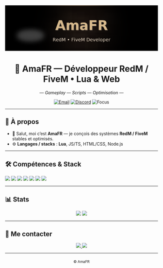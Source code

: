 <!-- Banner -->
<p align="center">
  <img src="https://raw.githubusercontent.com/AmaFR/AmaFR/main/assets/githubB.png" alt="AmaFR Banner" />
</p>

<h1 align="center">🧩 AmaFR — Développeur RedM / FiveM • Lua & Web</h1>

<p align="center">
  <em> — Gameplay — Scripts — Optimisation — </em>
</p>

<!-- Badges -->
<p align="center">
  <a href="mailto:contact@exemple.com"><img alt="Email" src="https://img.shields.io/badge/Email-Contact-0b0b0b?style=for-the-badge&logo=gmail&logoColor=white"></a>
  <a href="https://discord.gg/AmaFR"><img alt="Discord" src="https://img.shields.io/badge/Discord-Me%20contacter-101010?style=for-the-badge&logo=discord&logoColor=8ab4ff"></a>
  <img alt="Focus" src="https://img.shields.io/badge/Focus-RedM%20%7C%20FiveM-111?style=for-the-badge">
</p>

---

## 🧠 À propos
- 👋 Salut, moi c’est **AmaFR** — je conçois des systèmes **RedM / FiveM** stables et optimisés.  
- ⚙️ **Langages / stacks** : **Lua**, JS/TS, HTML/CSS, Node.js  
---

## 🛠️ Compétences & Stack
<p>
  <img src="https://img.shields.io/badge/Lua-0b0b0b?style=for-the-badge&logo=lua&logoColor=6aa4ff" />
  <img src="https://img.shields.io/badge/JavaScript-111?style=for-the-badge&logo=javascript&logoColor=f7e018" />
  <img src="https://img.shields.io/badge/TypeScript-0b0b0b?style=for-the-badge&logo=typescript&logoColor=2f74c0" />
  <img src="https://img.shields.io/badge/HTML5-111?style=for-the-badge&logo=html5&logoColor=E34F26" />
  <img src="https://img.shields.io/badge/CSS3-0b0b0b?style=for-the-badge&logo=css3&logoColor=1572B6" />
  <img src="https://img.shields.io/badge/Node.js-111?style=for-the-badge&logo=nodedotjs&logoColor=5fa04e" />
  <img src="https://img.shields.io/badge/MySQL-0b0b0b?style=for-the-badge&logo=mysql&logoColor=white" />
</p>

---

## 📊 Stats
<p align="center">
  <img height="165" src="https://github-readme-stats.vercel.app/api?username=AmaFR&show_icons=true&theme=radical&hide_title=true&bg_color=0D1117&title_color=58A6FF&text_color=9fadc3&icon_color=58A6FF" />
  <img height="165" src="https://github-readme-streak-stats.herokuapp.com/?user=AmaFR&theme=radical&background=0D1117&ring=58A6FF&currStreakLabel=58A6FF" />
</p>

---

## 🤝 Me contacter
<p align="center">
  <a href="soon">
    <img src="https://img.shields.io/badge/📩-Email-0d0d0d?style=for-the-badge" />
  </a>
  <a href="https://discord.gg/AmaFR">
    <img src="https://img.shields.io/badge/💬-Discord-0d0d0d?style=for-the-badge" />
  </a>
</p>

---

<p align="center">
  <sub> © AmaFR</sub>
</p>
